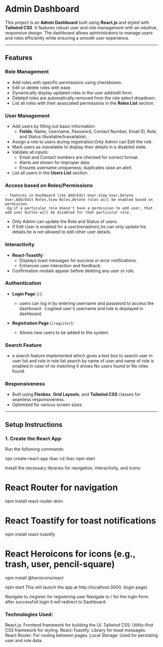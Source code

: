 # Admin Dashboard

This project is an **Admin Dashboard** built using **React.js** and styled with **Tailwind CSS**. It features robust user and role management with an intuitive, responsive design. The dashboard allows administrators to manage users and roles efficiently while ensuring a smooth user experience.

---

## Features

### Role Management
- Add roles with specific permissions using checkboxes.
- Edit or delete roles with ease.
- Dynamically display updated roles in the user add/edit form.
- Deleted roles are automatically removed from the role select dropdown.
- List all roles with their associated permissions in the **Roles List** section.

### User Management
- Add users by filling out basic information:
  - **Fields**: Name, Username, Password, Contact Number, Email ID, Role, and Status (Available/Inavailable).
- Assign a role to users during registration.Only Admin can Edit the role.
- Mark users as inavailable to display their details in a disabled state.
- Validate all inputs:
  - Email and Contact numbers are checked for correct format.
  - Alerts are shown for improper data.
  - Ensures username uniqueness; duplicates raise an alert.
- List all users in the **Users List** section.

 ### Access based on Roles/Permissions
    - features in Dashboard like Add/Edit User,View User,Delete User,Add/Edit Roles,View Roles,Delete roles will be enabled based on permission.
    -Eg:if a particular role doesn't have a permission to add user, that add user button will be disabled for that particular role.
   - Only Admin can update the Role and Status of users.
   - If Edit User is enabled for a user(nonadmin),he can only update his details.he is not allowed to edit other user details.
    
### Interactivity
- **React-Toastify**:
  - Displays toast messages for success or error notifications.
  - Enhances user interaction and feedback.
- Confirmation modals appear before deleting any user or role.

### Authentication
- **Login Page** (`/`):
  - users can log in by entering username and password to access the dashboard.
  -Logined user's username and role is displayed in dashboard.
  
- **Registration Page** (`/register`):
  - Allows new users to be added to the system.

###  Search Feature
- a search feature implemented which gives a text box to search user in user list and role in role list.search by name of user and name of role is enabled.in case of no matching it shows No users found or No roles found.

### Responsiveness
- Built using **Flexbox**, **Grid Layouts**, and **Tailwind CSS** classes for seamless responsiveness.
- Optimized for various screen sizes.

---

## Setup Instructions

### 1. Create the React App
Run the following commands:

npx create-react-app rbac
cd rbac
npm start
 
Install the necessary libraries for navigation, interactivity, and icons:


# React Router for navigation
npm install react-router-dom

# React Toastify for toast notifications
npm install react-toastify

# React Heroicons for icons (e.g., trash, user, pencil-square)
npm install @heroicons/react

npm start
This will launch the app at http://localhost:3000. (login page)

Navigate to /register for registering user
Navigate to / for the login form.
after successfull login it will redirect to Dashboard.

### Technologies Used:
React.js: Frontend framework for building the UI.
Tailwind CSS: Utility-first CSS framework for styling.
React-Toastify: Library for toast messages.
React Router: For routing between pages.
Local Storage: Used for persisting user and role data.

